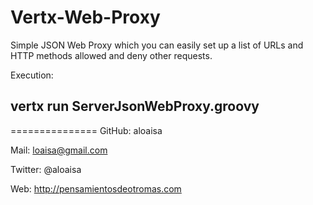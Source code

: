 Vertx-Web-Proxy
===============

Simple JSON Web Proxy which you can easily set up a list of URLs and HTTP methods allowed and deny other requests.

Execution:
## vertx run ServerJsonWebProxy.groovy


===============
GitHub: aloaisa

Mail: loaisa@gmail.com

Twitter: @aloaisa

Web: http://pensamientosdeotromas.com
